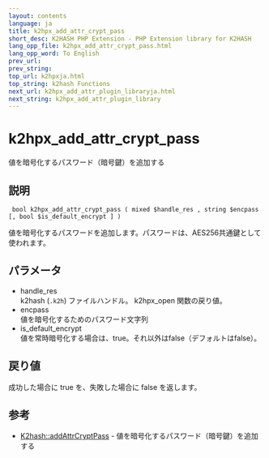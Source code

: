 ```yaml
---
layout: contents
language: ja
title: k2hpx_add_attr_crypt_pass
short_desc: K2HASH PHP Extension - PHP Extension library for K2HASH
lang_opp_file: k2hpx_add_attr_crypt_pass.html
lang_opp_word: To English
prev_url: 
prev_string: 
top_url: k2hpxja.html
top_string: k2hash Functions
next_url: k2hpx_add_attr_plugin_libraryja.html
next_string: k2hpx_add_attr_plugin_library
---
```


# k2hpx_add_attr_crypt_pass
値を暗号化するパスワード（暗号鍵）を追加する

## 説明
```
 bool k2hpx_add_attr_crypt_pass ( mixed $handle_res , string $encpass [, bool $is_default_encrypt ] )
```
値を暗号化するパスワードを追加します。パスワードは、AES256共通鍵として使われます。 

## パラメータ
- handle_res  
k2hash (`.k2h`) ファイルハンドル。 k2hpx_open 関数の戻り値。
- encpass  
値を暗号化するためのパスワード文字列
- is_default_encrypt  
値を常時暗号化する場合は、true。それ以外はfalse（デフォルトはfalse）。

## 戻り値
成功した場合に true を、失敗した場合に false を返します。 

## 参考
- [K2hash::addAttrCryptPass](k2h_addattrcryptpassja.html) - 値を暗号化するパスワード（暗号鍵）を追加する
